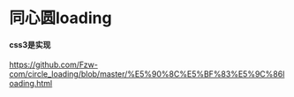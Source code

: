<h1>同心圆loading</h1>

**<h4>css3是实现</h4>**
<a>https://github.com/Fzw-com/circle_loading/blob/master/%E5%90%8C%E5%BF%83%E5%9C%86loading.html</a>
